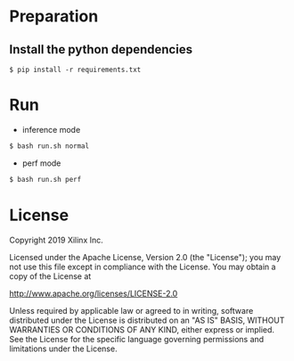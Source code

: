 # Preparation

## Install the python dependencies

```
$ pip install -r requirements.txt
```

# Run

- inference mode

```bash
$ bash run.sh normal
```

- perf mode

```bash
$ bash run.sh perf
```

# License

Copyright 2019 Xilinx Inc.

Licensed under the Apache License, Version 2.0 (the "License"); you may not use this file except in compliance with the License. You may obtain a copy of the License at

http://www.apache.org/licenses/LICENSE-2.0

Unless required by applicable law or agreed to in writing, software distributed under the License is distributed on an "AS IS" BASIS, WITHOUT WARRANTIES OR CONDITIONS OF ANY KIND, either express or implied. See the License for the specific language governing permissions and limitations under the License.

